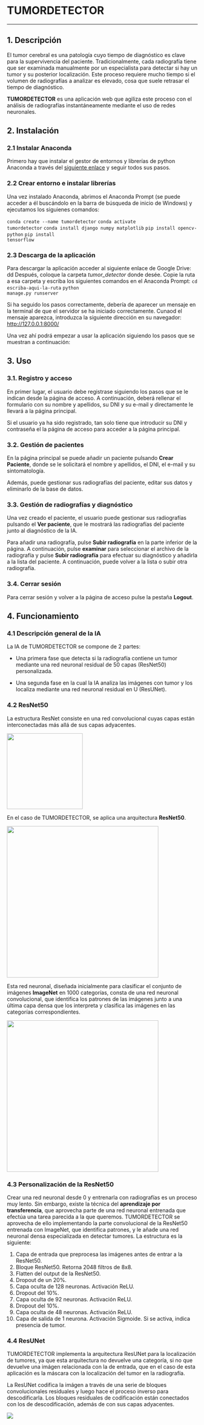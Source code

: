 

# **TUMORDETECTOR**
---
## 1. Descripción

El tumor cerebral es una patología cuyo tiempo de diagnóstico es clave para la supervivencia del paciente. Tradicionalmente, cada radiografía tiene que ser examinada manualmente por un especialista para detectar si hay un tumor y su posterior localización. Este proceso requiere mucho tiempo si el volumen de radiografías a analizar es elevado, cosa que suele retrasar el tiempo de diagnóstico.

**TUMORDETECTOR** es una aplicación web que agiliza este proceso con el análisis de radiografías instantáneamente mediante el uso de redes neuronales.

## 2. Instalación

### 2.1 Instalar Anaconda

Primero hay que instalar el gestor de entornos y librerías de python Anaconda a través del [siguiente enlace](https://www.anaconda.com/) y seguir todos sus pasos.

### 2.2 Crear entorno e instalar librerías

Una vez instalado Anaconda, abrimos el Anaconda Prompt (se puede acceder a él buscándolo en la barra de búsqueda de inicio de Windows) y ejecutamos los siguienes comandos:

<code>conda create --name tumordetector</code>
<code>conda activate tumordetector</code>
<code>conda install django numpy matplotlib</code>
<code>pip install opencv-python</code>
<code>pip install tensorflow</code>

### 2.3 Descarga de la aplicación

Para descargar la aplicación acceder al siguiente enlace de Google Drive:
dd
Después, coloque la carpeta *tumor_detector* donde desée. Copie la ruta a esa carpeta y escriba los siguientes comandos en el Anaconda Prompt:
<code>cd escriba-aqui-la-ruta</code>
<code>python manage.py runserver</code>

Si ha seguido los pasos correctamente, debería de aparecer un mensaje en la terminal de que el servidor se ha iniciado correctamente. Cunaod el mensaje aparezca, introduzca la siguiente dirección en su navegador:
http://127.0.0.1:8000/

Una vez ahí podrá empezar a usar la aplicación siguiendo los pasos que se muestran a continuación:

## 3. Uso

### 3.1. Registro y acceso

En primer lugar, el usuario debe registrase siguiendo los pasos que se le indican desde la página de acceso. A continuación, deberá rellenar el formulario con su nombre y apellidos, su DNI y su e-mail y directamente le llevará a la página principal.

Si el usuario ya ha sido registrado, tan solo tiene que introducir su DNI y contraseña el la página de acceso para acceder a la página principal.

### 3.2. Gestión de pacientes

En la página principal se puede añadir un paciente pulsando **Crear Paciente**, donde se le solicitará el nombre y apellidos, el DNI, el e-mail y su sintomatología.

Además, puede gestionar sus radiografías del paciente, editar sus datos y eliminarlo de la base de datos.

### 3.3. Gestión de radiografías y diagnóstico

Una vez creado el paciente, el usuario puede gestionar sus radiografías pulsando el **Ver paciente**, que le mostrará las radiografías del paciente junto al diagnóstico de la IA.

Para añadir una radiografía, pulse **Subir radiografía** en la parte inferior de la página. A continuación, pulse  **examinar** para seleccionar el archivo de la radiografía y pulse **Subir radiografía** para efectuar su diagnóstico y añadirla a la lista del paciente.
 A continuación, puede volver a la lista o subir otra radiografía.

 ### 3.4. Cerrar sesión

Para cerrar sesión y volver a la página de acceso pulse la pestaña **Logout**.

## 4. Funcionamiento

### 4.1 Descripción general de la IA

La IA de TUMORDETECTOR se compone de 2 partes:

- Una primera fase que detecta si la radiografía contiene un tumor mediante una red neuronal residual de 50 capas (ResNet50) personalizada.

- Una segunda fase en la cual la IA analiza las imágenes con tumor y los localiza mediante una red neuronal residual en U (ResUNet).

### 4.2 ResNet50

La estructura ResNet consiste en una red convolucional cuyas capas están interconectadas más allá de sus capas adyacentes.

<image src="https://sheng-fang.github.io/img/post_img/2020-05-20-review-resnet-family/resnet_module.png" width="200">

En el caso de TUMORDETECTOR, se aplica una arquitectura **ResNet50**.

<image src="https://www.researchgate.net/publication/331364877/figure/fig3/AS:741856270901252@1553883726825/Left-ResNet50-architecture-Blocks-with-dotted-line-represents-modules-that-might-be.png" width="400">

Esta red neuronal, diseñada inicialmente para clasificar el conjunto de imágenes **ImageNet** en 1000 categorías, consta de una red neuronal convolucional, que identifica los patrones de las imágenes junto a una última capa densa que los interpreta y clasifica las imágenes en las categorías correspondientes.

<image src="https://static.geekbang.org/infoq/5c3862035fff1.png" width="400">

### 4.3 Personalización de la ResNet50

Crear una red neuronal desde 0 y entrenarla con radiografías es un proceso muy lento. Sin embargo, existe la técnica del **aprendizaje por transferencia**, que aprovecha parte de una red neuronal entrenada que efectúa una tarea parecida a la que queremos. TUMORDETECTOR se aprovecha de ello implementando la parte convolucional de la ResNet50 entrenada con ImageNet, que identifica patrones, y le añade una red neuronal densa especializada en detectar tumores. La estructura es la siguiente:

1. Capa de entrada que preprocesa las imágenes antes de entrar a la ResNet50.
2. Bloque ResNet50. Retorna 2048 filtros de 8x8.
3. Flatten del output de la ResNet50.
4. Dropout de un 20%.
5. Capa oculta de 128 neuronas. Activación ReLU.
6. Dropout del 10%.
7. Capa oculta de 92 neuronas. Activación ReLU.
8. Dropout del 10%.
9. Capa oculta de 48 neuronas. Activación ReLU.
10. Capa de salida de 1 neurona. Activación Sigmoide. Si se activa, indica presencia de tumor.

### 4.4 ResUNet

TUMORDETECTOR implementa la arquitectura ResUNet para la localización de tumores, ya que esta arquitectura no devuelve una categoría, si no que devuelve una imágen relacionada con la de entrada, que en el caso de esta aplicación es la máscara con la localización del tumor en la radiografía.

La ResUNet codifica la imágen a través de una serie de bloques convolucionales residuales y luego hace el proceso inverso para descodificarla. Los bloques residuales de codificación están conectados con los de descodificación, además de con sus capas adyacentes.

<image src="https://www.researchgate.net/profile/S-Arslanturk/publication/335348454/figure/fig4/AS:795043526881281@1566564556188/Flowchart-of-a-Res-U-Net-fully-convolutional-neural-network-for-semantic-segmentation-A.png" >








